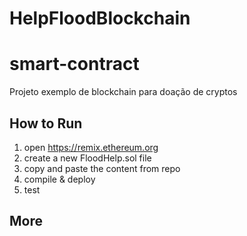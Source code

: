 # HelpFloodBlockchain
# smart-contract
  Projeto exemplo de blockchain para doação de cryptos
  
## How to Run

1. open https://remix.ethereum.org
2. create a new FloodHelp.sol file
3. copy and paste the content from repo
4. compile & deploy
5. test

## More
